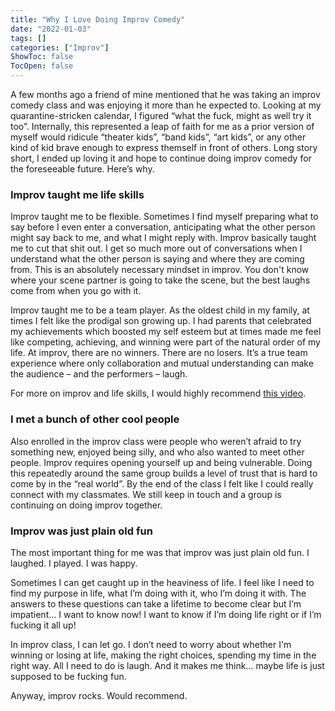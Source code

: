 ```yaml
---
title: "Why I Love Doing Improv Comedy"
date: "2022-01-03"
tags: []
categories: ["Improv"]
ShowToc: false
TocOpen: false
---
```


A few months ago a friend of mine mentioned that he was taking an improv comedy class and was enjoying it more than he expected to. Looking at my quarantine-stricken calendar, I figured “what the fuck, might as well try it too”. Internally, this represented a leap of faith for me as a prior version of myself would ridicule “theater kids”, “band kids”, “art kids”, or any other kind of kid brave enough to express themself in front of others. Long story short, I ended up loving it and hope to continue doing improv comedy for the foreseeable future. Here’s why.

### Improv taught me life skills

Improv taught me to be flexible. Sometimes I find myself preparing what to say before I even enter a conversation, anticipating what the other person might say back to me, and what I might reply with. Improv basically taught me to cut that shit out. I get so much more out of conversations when I understand what the other person is saying and where they are coming from. This is an absolutely necessary mindset in improv. You don't know where your scene partner is going to take the scene, but the best laughs come from when you go with it.

Improv taught me to be a team player. As the oldest child in my family, at times I felt like the prodigal son growing up. I had parents that celebrated my achievements which boosted my self esteem but at times made me feel like competing, achieving, and winning were part of the natural order of my life. At improv, there are no winners. There are no losers. It’s a true team experience where only collaboration and mutual understanding can make the audience – and the performers – laugh.

For more on improv and life skills, I would highly recommend [this video](https://www.youtube.com/watch?v=jFO5PWrncGw).

### I met a bunch of other cool people

Also enrolled in the improv class were people who weren’t afraid to try something new, enjoyed being silly, and who also wanted to meet other people. Improv requires opening yourself up and being vulnerable. Doing this repeatedly around the same group builds a level of trust that is hard to come by in the “real world”. By the end of the class I felt like I could really connect with my classmates. We still keep in touch and a group is continuing on doing improv together.

### Improv was just plain old fun

The most important thing for me was that improv was just plain old fun. I laughed. I played. I was happy.

Sometimes I can get caught up in the heaviness of life. I feel like I need to find my purpose in life, what I’m doing with it, who I’m doing it with. The answers to these questions can take a lifetime to become clear but I’m impatient… I want to know now! I want to know if I’m doing life right or if I’m fucking it all up!

In improv class, I can let go. I don’t need to worry about whether I'm winning or losing at life, making the right choices, spending my time in the right way. All I need to do is laugh. And it makes me think… maybe life is just supposed to be fucking fun.

Anyway, improv rocks. Would recommend.
